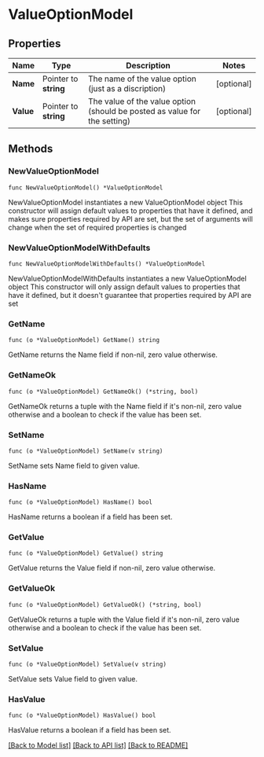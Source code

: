 # ValueOptionModel

## Properties

Name | Type | Description | Notes
------------ | ------------- | ------------- | -------------
**Name** | Pointer to **string** | The name of the value option (just as a discription) | [optional] 
**Value** | Pointer to **string** | The value of the value option (should be posted as value for the setting) | [optional] 

## Methods

### NewValueOptionModel

`func NewValueOptionModel() *ValueOptionModel`

NewValueOptionModel instantiates a new ValueOptionModel object
This constructor will assign default values to properties that have it defined,
and makes sure properties required by API are set, but the set of arguments
will change when the set of required properties is changed

### NewValueOptionModelWithDefaults

`func NewValueOptionModelWithDefaults() *ValueOptionModel`

NewValueOptionModelWithDefaults instantiates a new ValueOptionModel object
This constructor will only assign default values to properties that have it defined,
but it doesn't guarantee that properties required by API are set

### GetName

`func (o *ValueOptionModel) GetName() string`

GetName returns the Name field if non-nil, zero value otherwise.

### GetNameOk

`func (o *ValueOptionModel) GetNameOk() (*string, bool)`

GetNameOk returns a tuple with the Name field if it's non-nil, zero value otherwise
and a boolean to check if the value has been set.

### SetName

`func (o *ValueOptionModel) SetName(v string)`

SetName sets Name field to given value.

### HasName

`func (o *ValueOptionModel) HasName() bool`

HasName returns a boolean if a field has been set.

### GetValue

`func (o *ValueOptionModel) GetValue() string`

GetValue returns the Value field if non-nil, zero value otherwise.

### GetValueOk

`func (o *ValueOptionModel) GetValueOk() (*string, bool)`

GetValueOk returns a tuple with the Value field if it's non-nil, zero value otherwise
and a boolean to check if the value has been set.

### SetValue

`func (o *ValueOptionModel) SetValue(v string)`

SetValue sets Value field to given value.

### HasValue

`func (o *ValueOptionModel) HasValue() bool`

HasValue returns a boolean if a field has been set.


[[Back to Model list]](../README.md#documentation-for-models) [[Back to API list]](../README.md#documentation-for-api-endpoints) [[Back to README]](../README.md)


